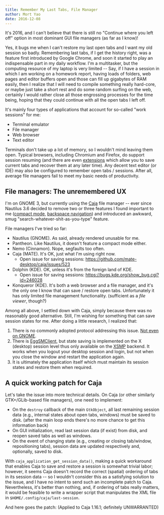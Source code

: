 ```yaml
---
title: Remember My Last Tabs, File Manager
author: Mort Yao
date: 2016-12-08
---
```


It's 2016, and I can't believe that there is still no "Continue where you left off" option in most dominant GUI file managers (as far as I know)!

Yes, it bugs me when I can't restore my last open tabs and I want my old session so badly. Remembering last tabs, if I get the history right, was a feature first introduced by Google Chrome, and soon it started to play an indispensable part in my daily workflow. I'm a multitasker, but the computing resource of my laptop is very limited -- Say, if I have a session in which I am working on a homework report, having loads of folders, web pages and editor buffers open and those can fill up gigabytes of RAM easily, then I realize that I will need to compile something really hard-core, or maybe just take a short rest and do some random surfing on the web, certainly I would rather close all those engrossing processes for the time being, hoping that they could continue with all the open tabs I left off.

It's mainly four types of applications that account for so-called "work sessions" for me:

* Terminal emulator
* File manager
* Web browser
* Text editor

Terminals don't take up a lot of memory, so I wouldn't mind leaving them open. Typical browsers, including Chromium and Firefox, do support session resuming (and there are even [extensions](https://chrome.google.com/webstore/detail/session-buddy/edacconmaakjimmfgnblocblbcdcpbko) which allow you to save current tabs and recover them at any later time). Any decent text editor (or IDE) may also be configured to remember open tabs / sessions. After all, average file managers fail to meet my basic needs of productivity.

## File managers: The unremembered UX

I'm on GNOME 3, but currently using the [Caja](https://github.com/mate-desktop/caja) file manager -- ever since Nautilus 3.6 decided to remove two or three features I found important to me ([compact mode](https://bugzilla.gnome.org/show_bug.cgi?id=676842), [backspace navigation](https://bugzilla.gnome.org/show_bug.cgi?id=692852)) and introduced an awkward, smug "search-whatever-shit-as-you-type" feature.

File managers I've tried so far:

* Nautilus (GNOME). As said, already rendered unusable for me.
* Pantheon. Like Nautilus, it doesn't feature a compact mode either.
* Nemo (Cinnamon). Nope, segfaults too often.
* Caja (MATE). It's OK, just what I'm using right now.
    * Open issue for saving sessions: <https://github.com/mate-desktop/caja/issues/523>
* Dolphin (KDE). OK, unless it's from the foreign land of KDE.
    * Open issue for saving sessions: <https://bugs.kde.org/show_bug.cgi?id=246028>
* Konqueror (KDE). It's both a web browser and a file manager, and it's the only one I know that can save / restore open tabs. Unfortunately it has only limited file management functionality. (sufficient as a *file viewer*, though?)

Among all above, I settled down with Caja, simply because there was no reasonably good alternative. Still, I'm wishing for something that can save session states for me. After doing a little research, I realized that:

1. There is no commonly adopted protocol addressing this issue. [Not even on GNOME](https://wiki.gnome.org/Projects/SessionManagement/SavingState).
2. There is [EggSMClient](https://wiki.gnome.org/Projects/SessionManagement/EggSMClient), but state saving is implemented on the X (desktop) session level thus only available on the [XSMP](https://www.x.org/releases/X11R7.7/doc/libSM/xsmp.html) backend. It works when you logout your desktop session and login, but not when you close the window and restart the application again.
3. It is ultimately the application itself which must maintain its session states and restore them when required.

## A quick working patch for Caja

Let's take the issue into more technical details. On Caja (or other similarly GTK+/GLib-based file managers), one need to implement:

* On the `destroy` callback of the main `GtkObject`, all last remaining session data (e.g., internal states about open tabs, windows) must be saved to disk. (after the main loop ends there's no more chance to get this information back)
* On GUI initialization, read last session data (if exist) from disk, and reopen saved tabs as well as windows.
* On the event of changing state (e.g., creating or closing tab/window, repositioning tabs), session data are updated respectively and, optionally, saved to disk.

With `caja_application_get_session_data()`, making a quick workaround that enables Caja to save and restore a session is somewhat trivial labor; however, it seems Caja doesn't record the correct (spatial) ordering of tabs in its session data -- so I wouldn't consider this as a satisfying solution to the issue, and I have no intent to send such an incomplete patch to Caja. Nevertheless, it's better than nothing, and, if ordering of tabs really matters, it would be feasible to write a wrapper script that manipulates the XML file in `$HOME/.config/caja/last-session`.

And here goes the patch: (Applied to Caja 1.16.1; definitely UNWARRANTED)

<script src="https://gist.github.com/soimort/73c75266d1610ff0af68b40e7b07d939.js"></script>
